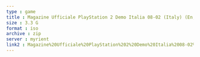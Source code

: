 ```yaml
---
type : game
title : Magazine Ufficiale PlayStation 2 Demo Italia 08-02 (Italy) (En,Fr,De,Es,It)
size : 3.3 G
format : iso
archive : zip
server : myrient
link2 : Magazine%20Ufficiale%20PlayStation%202%20Demo%20Italia%2008-02%20%28Italy%29%20%28En%2CFr%2CDe%2CEs%2CIt%29
---
```

